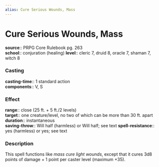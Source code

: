 ```yaml
---
alias: Cure Serious Wounds, Mass
---
```


# Cure Serious Wounds, Mass 

**source**:: PRPG Core Rulebook pg. 263  
**school**:: conjuration (healing)
**level**:: cleric 7, druid 8, oracle 7, shaman 7, witch 8

### Casting 

**casting-time**:: 1 standard action  
**components**:: V, S

### Effect 

**range**:: close (25 ft. + 5 ft./2 levels)  
**target**:: one creature/level, no two of which can be more than 30 ft. apart  
**duration**:: instantaneous  
**saving-throw**:: Will half (harmless) or Will half; see text
**spell-resistance**:: yes (harmless) or yes; see text

### Description 

This spell functions like *mass cure light wounds*, except that it cures 3d8 points of damage + 1 point per caster level (maximum +35).
